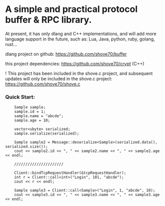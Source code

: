 # A simple and practical protocol buffer & RPC library.

At present, it has only dlang and C++ implementations, and will add more language support in the future, such as: Lua, Java, python, ruby, golang, rust...

dlang project on github: 
https://github.com/shove70/buffer

this project dependencies:
https://github.com/shove70/crypt (C++)

! This project has been included in the shove.c project, and subsequent updates will only be included in the shove.c project:
https://github.com/shove70/shove.c


### Quick Start:

```
    Sample sample;
    sample.id = 1;
    sample.name = "abcde";
    sample.age = 10;

    vector<ubyte> serialized;
    sample.serialize(serialized);

    Sample sample2 = Message::deserialize<Sample>(serialized.data(), serialized.size());
    cout << sample2.id << ", " << sample2.name << ", " << sample2.age << endl;

    //////////////////////

    Client::bindTcpRequestHandler(&tcpRequestHandler);
    int r = Client::call<int>("Login", 101, "abcde");
    cout << r << endl;

    Sample sample3 = Client::call<Sample>("Login", 1, "abcde", 10);
    cout << sample3.id << ", " << sample3.name << ", " << sample3.age << endl;
    
```
